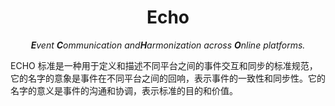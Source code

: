 <div align="center">
  <h1>Echo</h1>
  <i><b>E</b>vent <b>C</b>ommunication and<b>H</b>armonization across <b>O</b>nline platforms.</i>
</div>

>>>
>>>

ECHO 标准是一种用于定义和描述不同平台之间的事件交互和同步的标准规范，它的名字的意象是事件在不同平台之间的回响，表示事件的一致性和同步性。它的名字的意义是事件的沟通和协调，表示标准的目的和价值。

